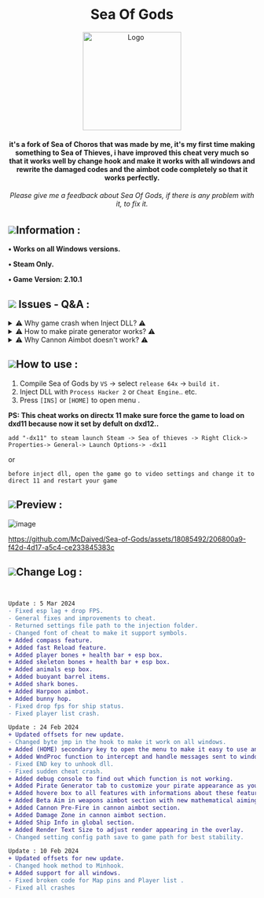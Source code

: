

<h1 align="center">Sea Of Gods</h1>
<p align="center">
    <a href="https://github.com/McDaived/AIMi">
        <img src="https://github.com/McDaived/Sea-of-Gods/assets/18085492/2722d922-4b8e-4fd7-875a-eb4b67ce0881" alt="Logo" width="200" height="200">
    </a>
<h4 align="center">it's a fork of Sea of Choros that was made by me, it's my first time making something to Sea of Thieves,
i have improved this cheat very much so that it works well by change hook and make it works with all windows and rewrite the damaged codes and the aimbot code completely so that it works perfectly.</h4>
<h6 align="center">Please give me a feedback about Sea Of Gods, if there is any problem with it, to fix it.</h6>
  
## ![](https://github.com/McDaived/NoRecoil-CS2/assets/18085492/fdee8c61-c0f7-41a2-80a0-15c1b5f5bb95)Information :
**• Works on all Windows versions.**

**• Steam Only.**

**• Game Version: 2.10.1**


## ![](https://github.com/McDaived/AIMi/assets/18085492/fbe9cdc5-b23f-4afb-bb7f-1aa8f807dd90) Issues - Q&A :

<details> 
        <summary>⚠ Why game crash when Inject DLL? ⚠</summary> 



 <br> ![](https://i.imgur.com/wTZs0Gk.png)</br>

 
``Overlay it crash only with CPU xenon, intel th3 ,
If you have these CPU try use EXTREME INJECTOR and select Standard mode in the injection settings.
or try another injector that works with these CPU.``
        
          
</details>      

<details> 
        <summary>⚠ How to make pirate generator works? ⚠</summary> 

https://github.com/McDaived/Sea-of-Gods/assets/18085492/9af67acf-f149-472c-ad48-fe7756579038

          
</details>  

<details> 
        <summary>⚠ Why Cannon Aimbot doesn't work? ⚠</summary> 


 
<br>``When you use the cannon the green aim mark appears on ship, to make it aim on ships hold right click in mouse.``</br>
        
          
</details>



## ![](https://github.com/McDaived/NoRecoil-CS2/assets/18085492/7eab67ab-4b44-40ee-b050-53e48a856fc5)How to use :
1. Compile Sea of Gods by ``VS`` -> select ``release 64x`` -> ``build it.``
2. Inject DLL with ``Process Hacker 2`` or ``Cheat Engine``.. etc.
3. Press ``[INS]`` or ``[HOME]`` to open menu .

**PS: This cheat works on directx 11 make sure force the game to load on dxd11
because now it set by defult on dxd12..**

    
    
    add "-dx11" to steam launch Steam -> Sea of thieves -> Right Click-> Properties-> General-> Launch Options-> -dx11

or

``before inject dll, open the game go to video settings and change it to direct 11 and restart your game``



## ![](https://github.com/McDaived/Discord-Profile-Card/assets/18085492/7a4879fd-97a1-4807-98e5-8f62137dee6e)Preview :


![image](https://github.com/McDaived/Sea-of-Gods/assets/18085492/a36d4a65-8af1-41c9-8d7d-89ab93dce717)


https://github.com/McDaived/Sea-of-Gods/assets/18085492/206800a9-f42d-4d17-a5c4-ce233845383c


## ![](https://github.com/McDaived/AIMi/assets/18085492/cc9f4ef7-bce7-488a-82dc-e4baa198896a)Change Log :
```diff


Update : 5 Mar 2024
- Fixed esp lag + drop FPS.
- General fixes and improvements to cheat.
- Returned settings file path to the injection folder.
- Changed font of cheat to make it support symbols.
+ Added compass feature.
+ Added fast Reload feature.
+ Added player bones + health bar + esp box.
+ Added skeleton bones + health bar + esp box.
+ Added animals esp box.
+ Added buoyant barrel items.
+ Added shark bones.
+ Added Harpoon aimbot.
+ Added bunny hop.
- Fixed drop fps for ship status.
- Fixed player list crash.

Update : 24 Feb 2024
+ Updated offsets for new update.
- Changed byte jmp in the hook to make it work on all windows.
+ Added (HOME) secondary key to open the menu to make it easy to use another cheats.
+ Added WndProc function to intercept and handle messages sent to window.
- Fixed END key to unhook dll.
- Fixed sudden cheat crash.
+ Added debug console to find out which function is not working.
+ Added Pirate Generator tab to customize your pirate appearance as you wish.
+ Added hovere box to all features with informations about these features.
+ Added Beta Aim in weapons aimbot section with new mathematical aiming accuracy, (beta version).
+ Added Cannon Pre-Fire in cannon aimbot section.
+ Added Damage Zone in cannon aimbot section.
+ Added Ship Info in global section.
+ Added Render Text Size to adjust render appearing in the overlay.
- Changed setting config path save to game path for best stability. 

Update : 10 Feb 2024
+ Updated offsets for new update.
- Changed hook method to Minhook.
+ Added support for all windows.
- Fixed broken code for Map pins and Player list .
- Fixed all crashes
```
